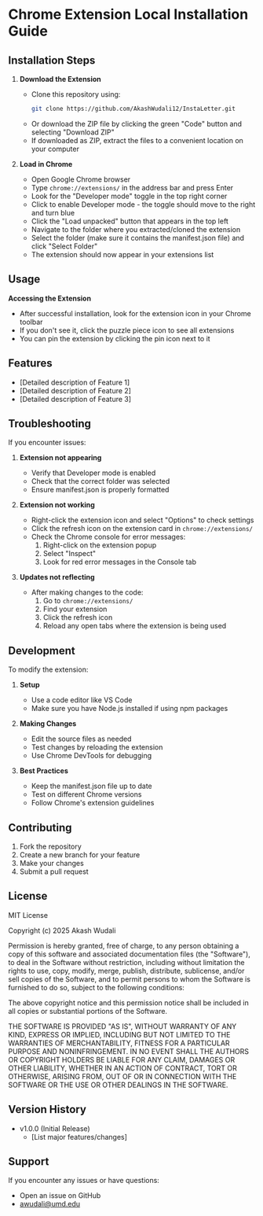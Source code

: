 # Chrome Extension Local Installation Guide

## Installation Steps

1. **Download the Extension**
   - Clone this repository using:
     ```bash
     git clone https://github.com/AkashWudali12/InstaLetter.git
     ```
   - Or download the ZIP file by clicking the green "Code" button and selecting "Download ZIP"
   - If downloaded as ZIP, extract the files to a convenient location on your computer

2. **Load in Chrome**
   - Open Google Chrome browser
   - Type `chrome://extensions/` in the address bar and press Enter
   - Look for the "Developer mode" toggle in the top right corner
   - Click to enable Developer mode - the toggle should move to the right and turn blue
   - Click the "Load unpacked" button that appears in the top left
   - Navigate to the folder where you extracted/cloned the extension
   - Select the folder (make sure it contains the manifest.json file) and click "Select Folder"
   - The extension should now appear in your extensions list

## Usage

**Accessing the Extension**
   - After successful installation, look for the extension icon in your Chrome toolbar
   - If you don't see it, click the puzzle piece icon to see all extensions
   - You can pin the extension by clicking the pin icon next to it


## Features

- [Detailed description of Feature 1]
- [Detailed description of Feature 2]
- [Detailed description of Feature 3]

## Troubleshooting

If you encounter issues:

1. **Extension not appearing**
   - Verify that Developer mode is enabled
   - Check that the correct folder was selected
   - Ensure manifest.json is properly formatted

2. **Extension not working**
   - Right-click the extension icon and select "Options" to check settings
   - Click the refresh icon on the extension card in `chrome://extensions/`
   - Check the Chrome console for error messages:
     1. Right-click on the extension popup
     2. Select "Inspect"
     3. Look for red error messages in the Console tab

3. **Updates not reflecting**
   - After making changes to the code:
     1. Go to `chrome://extensions/`
     2. Find your extension
     3. Click the refresh icon
     4. Reload any open tabs where the extension is being used

## Development

To modify the extension:

1. **Setup**
   - Use a code editor like VS Code
   - Make sure you have Node.js installed if using npm packages

2. **Making Changes**
   - Edit the source files as needed
   - Test changes by reloading the extension
   - Use Chrome DevTools for debugging

3. **Best Practices**
   - Keep the manifest.json file up to date
   - Test on different Chrome versions
   - Follow Chrome's extension guidelines

## Contributing

1. Fork the repository
2. Create a new branch for your feature
3. Make your changes
4. Submit a pull request

## License

MIT License

Copyright (c) 2025 Akash Wudali

Permission is hereby granted, free of charge, to any person obtaining a copy
of this software and associated documentation files (the "Software"), to deal
in the Software without restriction, including without limitation the rights
to use, copy, modify, merge, publish, distribute, sublicense, and/or sell
copies of the Software, and to permit persons to whom the Software is
furnished to do so, subject to the following conditions:

The above copyright notice and this permission notice shall be included in all
copies or substantial portions of the Software.

THE SOFTWARE IS PROVIDED "AS IS", WITHOUT WARRANTY OF ANY KIND, EXPRESS OR
IMPLIED, INCLUDING BUT NOT LIMITED TO THE WARRANTIES OF MERCHANTABILITY,
FITNESS FOR A PARTICULAR PURPOSE AND NONINFRINGEMENT. IN NO EVENT SHALL THE
AUTHORS OR COPYRIGHT HOLDERS BE LIABLE FOR ANY CLAIM, DAMAGES OR OTHER
LIABILITY, WHETHER IN AN ACTION OF CONTRACT, TORT OR OTHERWISE, ARISING FROM,
OUT OF OR IN CONNECTION WITH THE SOFTWARE OR THE USE OR OTHER DEALINGS IN THE
SOFTWARE.

## Version History

- v1.0.0 (Initial Release)
  - [List major features/changes]

## Support

If you encounter any issues or have questions:
- Open an issue on GitHub
- awudali@umd.edu